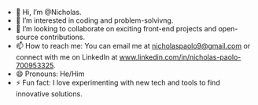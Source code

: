 - 👋 Hi, I’m @Nicholas.
- 👀 I’m interested in coding and problem-solvivng.
- 💞️ I’m looking to collaborate on exciting front-end projects and open-source contributions.
- 📫 How to reach me: You can email me at nicholaspaolo9@gmail.com or connect with me on LinkedIn at www.linkedin.com/in/nicholas-paolo-700953325.
- 😄 Pronouns: He/Him
- ⚡ Fun fact: I love experimenting with new tech and tools to find innovative solutions.

<!---
Nicholas-dev-ui/Nicholas-dev-ui is a ✨ special ✨ repository because its `README.md` (this file) appears on your GitHub profile.
You can click the Preview link to take a look at your changes.
--->
